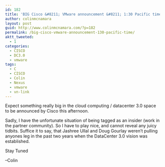 ```yaml
---
id: 182
title: 'BIG Cisco &#8211; VMware announcement &#8211; 1:30 Pacific time'
author: colinmcnamara
layout: post
guid: http://www.colinmcnamara.com/?p=182
permalink: /big-cisco-vmware-announcement-130-pacific-time/
aktt_tweeted:
  - 1
categories:
  - CISCO
  - DC3.0
  - vmware
tags:
  - C
  - CISCO
  - Colin
  - Nexus
  - vmware
  - vn-link
---
```

Expect something really big in the cloud computing / datacenter 3.0 space to be announced by Cisco this afternoon.

Sadly, I have the unfortunate situation of being tagged as an insider (work in the partner community). So I have to play nice, and cannot reveal any juicy tidbits. Suffice it to say, that Jashree Ullal and Doug Gourlay weren&#8217;t pulling anyones leg in the past two years when the DataCenter 3.0 vision was established.

Stay Tuned

&#8211;Colin
